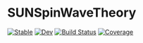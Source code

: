 # SUNSpinWaveTheory

[![Stable](https://img.shields.io/badge/docs-stable-blue.svg)](https://Quantum-Many-Body.github.io/SUNSpinWaveTheory.jl/stable/)
[![Dev](https://img.shields.io/badge/docs-dev-blue.svg)](https://Quantum-Many-Body.github.io/SUNSpinWaveTheory.jl/dev/)
[![Build Status](https://github.com/Quantum-Many-Body/SUNSpinWaveTheory.jl/actions/workflows/CI.yml/badge.svg?branch=master)](https://github.com/Quantum-Many-Body/SUNSpinWaveTheory.jl/actions/workflows/CI.yml?query=branch%3Amaster)
[![Coverage](https://codecov.io/gh/Quantum-Many-Body/SUNSpinWaveTheory.jl/branch/master/graph/badge.svg)](https://codecov.io/gh/Quantum-Many-Body/SUNSpinWaveTheory.jl)
